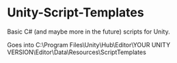 # Unity-Script-Templates
Basic C# (and maybe more in the future) scripts for Unity.

Goes into C:\Program Files\Unity\Hub\Editor\YOUR UNITY VERSION\Editor\Data\Resources\ScriptTemplates
